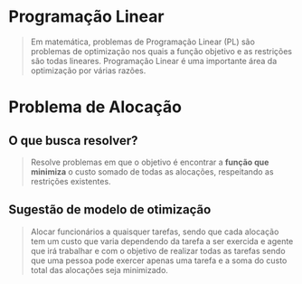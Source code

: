 # Programação Linear
> Em matemática, problemas de Programação Linear (PL) são problemas de optimização nos quais a função objetivo e as restrições são todas lineares. Programação Linear é uma importante área da optimização por várias razões.

# Problema de Alocação
## O que busca resolver?
> Resolve problemas em que o objetivo é encontrar a **função que minimiza** o custo somado de todas as alocações, respeitando as restrições existentes.

## Sugestão de modelo de otimização
> Alocar funcionários a quaisquer tarefas, sendo que cada alocação tem um custo que varia dependendo da tarefa a ser exercida e agente que irá trabalhar e com o objetivo de realizar todas as tarefas sendo que uma pessoa pode exercer apenas uma tarefa e a soma do custo total das alocações seja minimizado.

